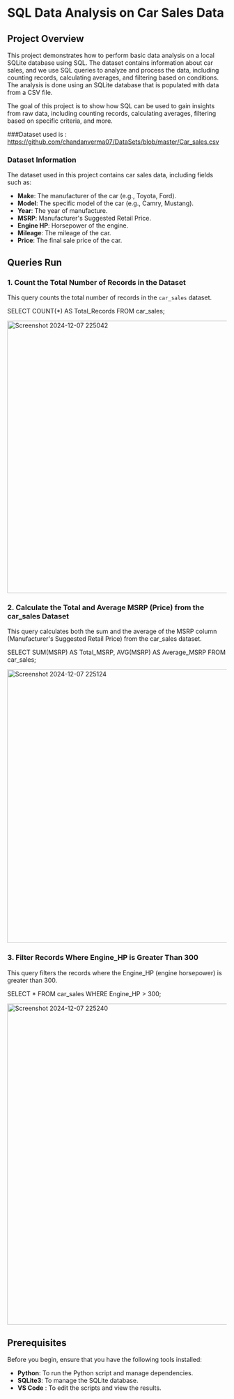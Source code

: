 # SQL Data Analysis on Car Sales Data

## Project Overview

This project demonstrates how to perform basic data analysis on a local SQLite database using SQL. The dataset contains information about car sales, and we use SQL queries to analyze and process the data, including counting records, calculating averages, and filtering based on conditions. The analysis is done using an SQLite database that is populated with data from a CSV file.

The goal of this project is to show how SQL can be used to gain insights from raw data, including counting records, calculating averages, filtering based on specific criteria, and more. 

###Dataset used is : 
https://github.com/chandanverma07/DataSets/blob/master/Car_sales.csv


### Dataset Information

The dataset used in this project contains car sales data, including fields such as:
- **Make**: The manufacturer of the car (e.g., Toyota, Ford).
- **Model**: The specific model of the car (e.g., Camry, Mustang).
- **Year**: The year of manufacture.
- **MSRP**: Manufacturer's Suggested Retail Price.
- **Engine HP**: Horsepower of the engine.
- **Mileage**: The mileage of the car.
- **Price**: The final sale price of the car.


## Queries Run

### 1. Count the Total Number of Records in the Dataset
This query counts the total number of records in the `car_sales` dataset.

SELECT COUNT(*) AS Total_Records FROM car_sales;

<img width="624" alt="Screenshot 2024-12-07 225042" src="https://github.com/user-attachments/assets/262b71e2-c8ca-4f79-9578-26b06e0e8723">



### 2. Calculate the Total and Average MSRP (Price) from the car_sales Dataset

This query calculates both the sum and the average of the MSRP column (Manufacturer's Suggested Retail Price) from the car_sales dataset.

SELECT 
    SUM(MSRP) AS Total_MSRP, 
    AVG(MSRP) AS Average_MSRP 
FROM car_sales;


<img width="627" alt="Screenshot 2024-12-07 225124" src="https://github.com/user-attachments/assets/bd57bb20-50ca-4676-8060-ee884d3fcb23">


### 3. Filter Records Where Engine_HP is Greater Than 300

This query filters the records where the Engine_HP (engine horsepower) is greater than 300.

SELECT * 
FROM car_sales 
WHERE Engine_HP > 300;

<img width="736" alt="Screenshot 2024-12-07 225240" src="https://github.com/user-attachments/assets/81569d7a-3466-40ac-8cc4-a734335caedb">


## Prerequisites

Before you begin, ensure that you have the following tools installed:

- **Python**: To run the Python script and manage dependencies.
- **SQLite3**: To manage the SQLite database.
- **VS Code** : To edit the scripts and view the results.

